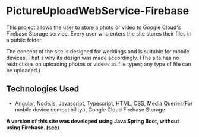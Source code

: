# PictureUploadWebService-Firebase

This project allows the user to store a photo or video to Google Cloud's Firebase Storage service. Every user who enters the site stores their files in a public folder.

The concept of the site is designed for weddings and is suitable for mobile devices. That's why its design was made accordingly. (The site has no restrictions on uploading photos or videos as file types; any type of file can be uploaded.)

## Technologies Used
- Angular, Node.js, Javascript, Typescript, HTML, CSS, Media Queries(For mobile device compatibility.), Google Cloud Firebase Storage.


**A version of this site was developed using Java Spring Boot, without using Firebase. ([see](https://github.com/ulasahin/PictureUploadWebSite))**




